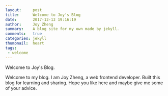 ```yaml
---
layout:     post
title:      Welcome to Joy's Blog
date:       2017-12-13 19:16:19
author:     Joy Zheng
summary:    A blog site for my own made by jekyll.
comments:   true
categories: jekyll
thumbnail:  heart
tags:
 - welcome
---
```


Welcome to Joy's Blog.

Welcome to my blog. I am Joy Zheng, a web frontend developer. Built this blog for learning and sharing. Hope you like here and maybe give me some of your advice. 
